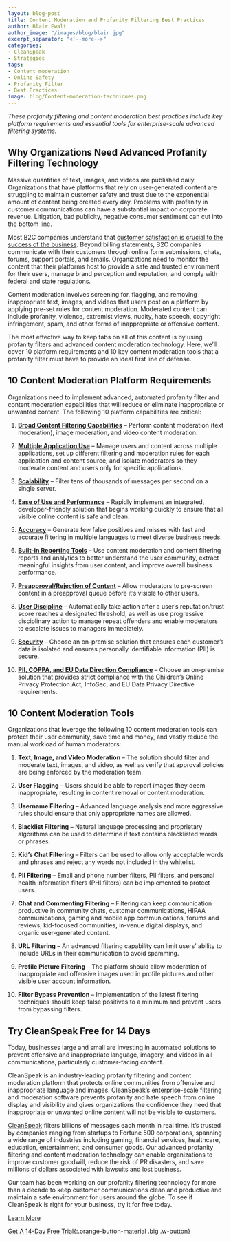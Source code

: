 ```yaml
---
layout: blog-post
title: Content Moderation and Profanity Filtering Best Practices
author: Blair Ewalt
author_image: "/images/blog/blair.jpg"
excerpt_separator: "<!--more-->"
categories:
- CleanSpeak
- Strategies
tags:
- Content moderation
- Online Safety
- Profanity Filter
- Best Practices
image: blog/Content-moderation-techniques.png
---
```


_These profanity filtering and content moderation best practices include key platform requirements and essential tools for enterprise-scale advanced filtering systems._

<!--more-->

## Why Organizations Need Advanced Profanity Filtering Technology

Massive quantities of text, images, and videos are published daily. Organizations that have platforms that rely on user-generated content are struggling to maintain customer safety and trust due to the exponential amount of content being created every day. Problems with profanity in customer communications can have a substantial impact on corporate revenue. Litigation, bad publicity, negative consumer sentiment can cut into the bottom line.
 
Most B2C companies understand that [customer satisfaction is crucial to the success of the business](https://www.coloradotechcast.com/brian-pontarelli/). Beyond billing statements, B2C companies communicate with their customers through online form submissions, chats, forums, support portals, and emails. Organizations need to monitor the content that their platforms host to provide a safe and trusted environment for their users, manage brand perception and reputation, and comply with federal and state regulations.
 
Content moderation involves screening for, flagging, and removing inappropriate text, images, and videos that users post on a platform by applying pre-set rules for content moderation. Moderated content can include profanity, violence, extremist views, nudity, hate speech, copyright infringement, spam, and other forms of inappropriate or offensive content.
 
The most effective way to keep tabs on all of this content is by using profanity filters and advanced content moderation technology. Here, we’ll cover 10 platform requirements and 10 key content moderation tools that a profanity filter must have to provide an ideal first line of defense.

## 10 Content Moderation Platform Requirements
Organizations need to implement advanced, automated profanity filter and content moderation capabilities that will reduce or eliminate inappropriate or unwanted content. The following 10 platform capabilities are critical:
 
1. **[Broad Content Filtering Capabilities](https://cleanspeak.com/blog/2016/01/29/7268)** – Perform content moderation (text moderation), image moderation, and video content moderation.

2. **[Multiple Application Use](https://cleanspeak.com/docs/3.x/tech/tutorials/)** – Manage users and content across multiple applications, set up different filtering and moderation rules for each application and content source, and isolate moderators so they moderate content and users only for specific applications.

3. **[Scalability](https://cleanspeak.com/blog/2016/08/18/profanity-filter-build-vs-buy-analysis)** – Filter tens of thousands of messages per second on a single server.

4. **[Ease of Use and Performance](https://cleanspeak.com/blog/2018/05/03/cleanspeak-ui-update-2018)** – Rapidly implement an integrated, developer-friendly solution that begins working quickly to ensure that all visible online content is safe and clean.

5. **[Accuracy](https://cleanspeak.com/blog/2013/05/02/profanity-filter-best-practices-customize-in-real-time)** – Generate few false positives and misses with fast and accurate filtering in multiple languages to meet diverse business needs.

6. **[Built-in Reporting Tools](https://cleanspeak.com/blog/2013/12/31/external-internal-internet-safety-tools)** – Use content moderation and content filtering reports and analytics to better understand the user community, extract meaningful insights from user content, and improve overall business performance.

7. **[Preapproval/Rejection of Content](https://cleanspeak.com/blog/2015/01/22/moderation-teams-technology-improving-customer-retention)** – Allow moderators to pre-screen content in a preapproval queue before it’s visible to other users.

8. **[User Discipline](https://cleanspeak.com/blog/2016/11/16/fake-news)** – Automatically take action after a user’s reputation/trust score reaches a designated threshold, as well as use progressive disciplinary action to manage repeat offenders and enable moderators to escalate issues to managers immediately.

9. **[Security](https://cleanspeak.com/blog/2013/03/05/prevent-sharing-pii-account-information)** – Choose an on-premise solution that ensures each customer’s data is isolated and ensures personally identifiable information (PII) is secure.

10. **[PII, COPPA, and EU Data Direction Compliance](https://cleanspeak.com/blog/2013/06/24/complying-with-coppa-2-0-faqs)** – Choose an on-premise solution that provides strict compliance with the Children’s Online Privacy Protection Act, InfoSec, and EU Data Privacy Directive requirements.

## 10 Content Moderation Tools
Organizations that leverage the following 10 content moderation tools can protect their user community, save time and money, and vastly reduce the manual workload of human moderators:
 
1. **Text, Image, and Video Moderation** – The solution should filter and moderate text, images, and video, as well as verify that approval policies are being enforced by the moderation team.

2. **User Flagging** – Users should be able to report images they deem inappropriate, resulting in content removal or content moderation.

3. **Username Filtering** – Advanced language analysis and more aggressive rules should ensure that only appropriate names are allowed.

4. **Blacklist Filtering** – Natural language processing and proprietary algorithms can be used to determine if text contains blacklisted words or phrases.

5. **Kid’s Chat Filtering** – Filters can be used to allow only acceptable words and phrases and reject any words not included in the whitelist.

6. **PII Filtering** – Email and phone number filters, PII filters, and personal health information filters (PHI filters) can be implemented to protect users.

7. **Chat and Commenting Filtering** – Filtering can keep communication productive in community chats, customer communications, HIPAA communications, gaming and mobile app communications, forums and reviews, kid-focused communities, in-venue digital displays, and organic user-generated content.

8. **URL Filtering** – An advanced filtering capability can limit users’ ability to include URLs in their communication to avoid spamming.

9. **Profile Picture Filtering** – The platform should allow moderation of inappropriate and offensive images used in profile pictures and other visible user account information.

10. **Filter Bypass Prevention** – Implementation of the latest filtering techniques should keep false positives to a minimum and prevent users from bypassing filters.

## Try CleanSpeak Free for 14 Days
Today, businesses large and small are investing in automated solutions to prevent offensive and inappropriate language, imagery, and videos in all communications, particularly customer-facing content.
 
CleanSpeak is an industry-leading profanity filtering and content moderation platform that protects online communities from offensive and inappropriate language and images. CleanSpeak’s enterprise-scale filtering and moderation software prevents profanity and hate speech from online display and visibility and gives organizations the confidence they need that inappropriate or unwanted online content will not be visible to customers.
 
[CleanSpeak](https://cleanspeak.com) filters billions of messages each month in real time. It’s trusted by companies ranging from startups to Fortune 500 corporations, spanning a wide range of industries including gaming, financial services, healthcare, education, entertainment, and consumer goods. Our advanced profanity filtering and content moderation technology can enable organizations to improve customer goodwill, reduce the risk of PR disasters, and save millions of dollars associated with lawsuits and lost business.
 
Our team has been working on our profanity filtering technology for more than a decade to keep customer communications clean and productive and maintain a safe environment for users around the globe. To see if CleanSpeak is right for your business, try it for free today.
 
[Learn More](https://cleanspeak.com/products/profanity-filter)

[Get A 14-Day Free Trial](https://cleanspeak.com/try-cleanspeak){:.orange-button-material .big .w-button}

